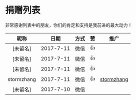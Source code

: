 # 捐赠列表

非常感谢列表中的朋友，你们的肯定和支持是我前进的最大动力！

|昵称|日期|方式|赞|推广|
|:---:|:---:|:---:|:---:|:---:|
|[未留名]|2017-7-11|微信|👍| |
|[未留名]|2017-7-11|微信|👍| |
|[未留名]|2017-7-11|微信|👍| |
|stormzhang|2017-7-11|微信|👍|[stormzhang](https://github.com/stormzhang)
|[未留名]|2017-7-10|微信| | |

